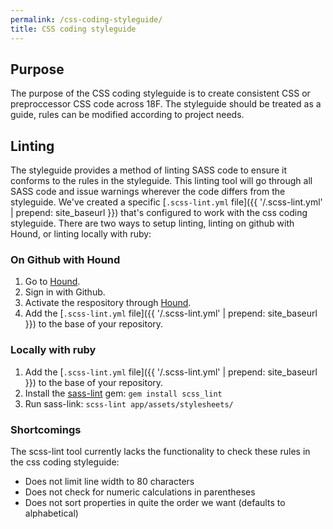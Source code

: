 ```yaml
---
permalink: /css-coding-styleguide/
title: CSS coding styleguide
---
```


## Purpose
The purpose of the CSS coding styleguide is to create consistent CSS or preproccessor CSS code across 18F. The styleguide should be treated as a guide, rules can be modified according to project needs.

## Linting
The styleguide provides a method of linting SASS code to ensure it conforms to the rules in the styleguide. This linting tool will go through all SASS code and issue warnings wherever the code differs from the styleguide. We've created a specific [`.scss-lint.yml` file]({{ '/.scss-lint.yml' | prepend: site_baseurl }}) that's configured to work with the css coding styleguide. There are two ways to setup linting, linting on github with Hound, or linting locally with ruby:

### On Github with Hound
1. Go to [Hound](https://houndci.com/).
2. Sign in with Github.
3. Activate the respository through [Hound](https://houndci.com/repos).
4. Add the [`.scss-lint.yml` file]({{ '/.scss-lint.yml' | prepend: site_baseurl }}) to the base of your repository.

### Locally with ruby
1. Add the [`.scss-lint.yml` file]({{ '/.scss-lint.yml' | prepend: site_baseurl }}) to the base of your repository.
2. Install the [sass-lint](https://github.com/brigade/scss-lint) gem: `gem install scss_lint`
3. Run sass-link: `scss-lint app/assets/stylesheets/`

### Shortcomings
The scss-lint tool currently lacks the functionality to check these rules in the css coding styleguide:
- Does not limit line width to 80 characters
- Does not check for numeric calculations in parentheses
- Does not sort properties in quite the order we want (defaults to alphabetical)
